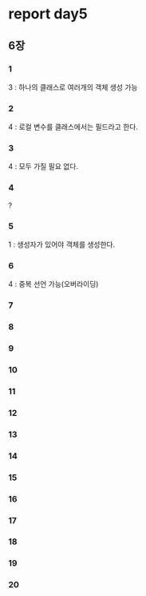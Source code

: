 # report day5

## 6장

### 1
3 : 하나의 클래스로 여러개의 객체 생성 가능

### 2
4 : 로컬 변수를 클래스에서는 필드라고 한다.

### 3
4 : 모두 가질 필요 없다.

### 4
?

### 5
1 : 생성자가 있어야 객체를 생성한다.

### 6
4 : 중복 선언 가능(오버라이딩)

### 7


### 8

### 9

### 10

### 11

### 12

### 13

### 14

### 15

### 16

### 17

### 18

### 19

### 20



